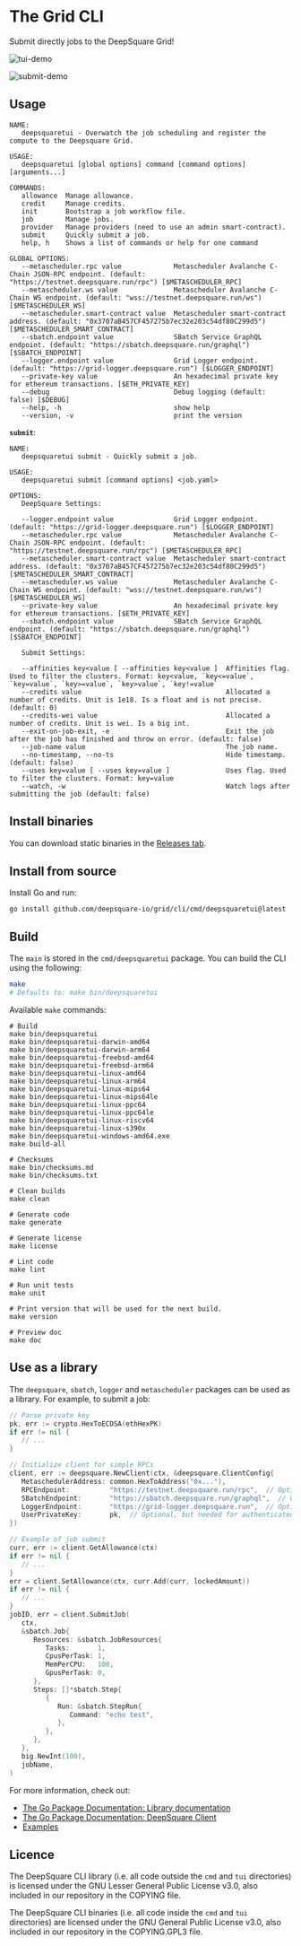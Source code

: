 # The Grid CLI

Submit directly jobs to the DeepSquare Grid!

![tui-demo](./assets/tui-demo.svg)

![submit-demo](./assets/submit-demo.svg)

## Usage

```shell
NAME:
   deepsquaretui - Overwatch the job scheduling and register the compute to the Deepsquare Grid.

USAGE:
   deepsquaretui [global options] command [command options] [arguments...]

COMMANDS:
   allowance  Manage allowance.
   credit     Manage credits.
   init       Bootstrap a job workflow file.
   job        Manage jobs.
   provider   Manage providers (need to use an admin smart-contract).
   submit     Quickly submit a job.
   help, h    Shows a list of commands or help for one command

GLOBAL OPTIONS:
   --metascheduler.rpc value             Metascheduler Avalanche C-Chain JSON-RPC endpoint. (default: "https://testnet.deepsquare.run/rpc") [$METASCHEDULER_RPC]
   --metascheduler.ws value              Metascheduler Avalanche C-Chain WS endpoint. (default: "wss://testnet.deepsquare.run/ws") [$METASCHEDULER_WS]
   --metascheduler.smart-contract value  Metascheduler smart-contract address. (default: "0x3707aB457CF457275b7ec32e203c54df80C299d5") [$METASCHEDULER_SMART_CONTRACT]
   --sbatch.endpoint value               SBatch Service GraphQL endpoint. (default: "https://sbatch.deepsquare.run/graphql") [$SBATCH_ENDPOINT]
   --logger.endpoint value               Grid Logger endpoint. (default: "https://grid-logger.deepsquare.run") [$LOGGER_ENDPOINT]
   --private-key value                   An hexadecimal private key for ethereum transactions. [$ETH_PRIVATE_KEY]
   --debug                               Debug logging (default: false) [$DEBUG]
   --help, -h                            show help
   --version, -v                         print the version
```

**`submit`**:

```shell
NAME:
   deepsquaretui submit - Quickly submit a job.

USAGE:
   deepsquaretui submit [command options] <job.yaml>

OPTIONS:
   DeepSquare Settings:

   --logger.endpoint value               Grid Logger endpoint. (default: "https://grid-logger.deepsquare.run") [$LOGGER_ENDPOINT]
   --metascheduler.rpc value             Metascheduler Avalanche C-Chain JSON-RPC endpoint. (default: "https://testnet.deepsquare.run/rpc") [$METASCHEDULER_RPC]
   --metascheduler.smart-contract value  Metascheduler smart-contract address. (default: "0x3707aB457CF457275b7ec32e203c54df80C299d5") [$METASCHEDULER_SMART_CONTRACT]
   --metascheduler.ws value              Metascheduler Avalanche C-Chain WS endpoint. (default: "wss://testnet.deepsquare.run/ws") [$METASCHEDULER_WS]
   --private-key value                   An hexadecimal private key for ethereum transactions. [$ETH_PRIVATE_KEY]
   --sbatch.endpoint value               SBatch Service GraphQL endpoint. (default: "https://sbatch.deepsquare.run/graphql") [$SBATCH_ENDPOINT]

   Submit Settings:

   --affinities key<value [ --affinities key<value ]  Affinities flag. Used to filter the clusters. Format: key<value, `key<=value`, `key=value`, `key>=value`, `key>value`, `key!=value`
   --credits value                                    Allocated a number of credits. Unit is 1e18. Is a float and is not precise. (default: 0)
   --credits-wei value                                Allocated a number of credits. Unit is wei. Is a big int.
   --exit-on-job-exit, -e                             Exit the job after the job has finished and throw on error. (default: false)
   --job-name value                                   The job name.
   --no-timestamp, --no-ts                            Hide timestamp. (default: false)
   --uses key=value [ --uses key=value ]              Uses flag. Used to filter the clusters. Format: key=value
   --watch, -w                                        Watch logs after submitting the job (default: false)

```

## Install binaries

You can download static binaries in the [Releases tab](https://github.com/deepsquare-io/grid/releases?q=cli&expanded=true).

## Install from source

Install Go and run:

```shell
go install github.com/deepsquare-io/grid/cli/cmd/deepsquaretui@latest
```

## Build

The `main` is stored in the `cmd/deepsquaretui` package. You can build the CLI using the following:

```sh
make
# Defaults to: make bin/deepsquaretui
```

Available `make` commands:

```shell
# Build
make bin/deepsquaretui
make bin/deepsquaretui-darwin-amd64
make bin/deepsquaretui-darwin-arm64
make bin/deepsquaretui-freebsd-amd64
make bin/deepsquaretui-freebsd-arm64
make bin/deepsquaretui-linux-amd64
make bin/deepsquaretui-linux-arm64
make bin/deepsquaretui-linux-mips64
make bin/deepsquaretui-linux-mips64le
make bin/deepsquaretui-linux-ppc64
make bin/deepsquaretui-linux-ppc64le
make bin/deepsquaretui-linux-riscv64
make bin/deepsquaretui-linux-s390x
make bin/deepsquaretui-windows-amd64.exe
make build-all

# Checksums
make bin/checksums.md
make bin/checksums.txt

# Clean builds
make clean

# Generate code
make generate

# Generate license
make license

# Lint code
make lint

# Run unit tests
make unit

# Print version that will be used for the next build.
make version

# Preview doc
make doc
```

## Use as a library

The `deepsquare`, `sbatch`, `logger` and `metascheduler` packages can be used as a library. For example, to submit a job:

```go
// Parse private key
pk, err := crypto.HexToECDSA(ethHexPK)
if err != nil {
   // ...
}

// Initialize client for simple RPCs
client, err := deepsquare.NewClient(ctx, &deepsquare.ClientConfig{
   MetaschedulerAddress: common.HexToAddress("0x..."),
   RPCEndpoint:          "https://testnet.deepsquare.run/rpc",  // Optional
   SBatchEndpoint:       "https://sbatch.deepsquare.run/graphql",  // Optional
   LoggerEndpoint:       "https://grid-logger.deepsquare.run",  // Optional
   UserPrivateKey:       pk,  // Optional, but needed for authenticated requests
})

// Example of job submit
curr, err := client.GetAllowance(ctx)
if err != nil {
   // ...
}
err = client.SetAllowance(ctx, curr.Add(curr, lockedAmount))
if err != nil {
   // ...
}
jobID, err = client.SubmitJob(
   ctx,
   &sbatch.Job{
      Resources: &sbatch.JobResources{
         Tasks:       1,
         CpusPerTask: 1,
         MemPerCPU:   100,
         GpusPerTask: 0,
      },
      Steps: []*sbatch.Step{
         {
            Run: &sbatch.StepRun{
               Command: "echo test",
            },
         },
      },
   },
   big.NewInt(100),
   jobName,
)
```

For more information, check out:

- [The Go Package Documentation: Library documentation](https://pkg.go.dev/github.com/deepsquare-io/grid/cli)
- [The Go Package Documentation: DeepSquare Client](https://pkg.go.dev/github.com/deepsquare-io/grid/cli/deepsquare)
- [Examples](https://github.com/deepsquare-io/grid/tree/main/cli/_examples)

## Licence

The DeepSquare CLI library (i.e. all code outside the `cmd` and `tui` directories) is licensed under the GNU Lesser General Public License v3.0, also included in our repository in the COPYING file.

The DeepSquare CLI binaries (i.e. all code inside the `cmd` and `tui` directories) are licensed under the GNU General Public License v3.0, also included in our repository in the COPYING.GPL3 file.
